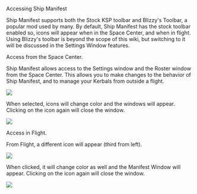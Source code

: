Accessing Ship Manifest

Ship Manifest supports both the Stock KSP toolbar and Blizzy's Toolbar, a popular mod used by many.  By default, Ship Manifest has the stock toolbar enabled so, icons will appear when in the Space Center, and when in flight.  Using Blizzy's toolbar is beyond the scope of this wiki, but switching to it will be discussed in the Settings Window features.

Access from the Space Center.

Ship Manifest allows access to the Settings window and the Roster window from the Space Center.  This allows you to make changes to the behavior of Ship Manifest, and to manage your Kerbals from outside a flight.

![](http://i.imgur.com/AUNd8hp.png)

When selected, icons will change color and the windows will appear.  Clicking on the icon again will close the window.

![](http://i.imgur.com/3kiSTXi.png)

Access in Flight.

From Flight, a different icon will appear (third from left).  

![](http://i.imgur.com/GoBn8eb.png)

When clicked, it will change color as well and the Manifest Window will appear. Clicking on the icon again will close the window. 

![](http://i.imgur.com/qcDB4qp.png)